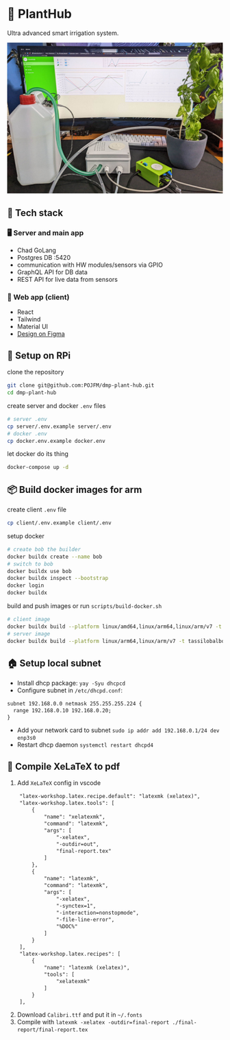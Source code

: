 # 🌱 PlantHub

Ultra advanced smart irrigation system.

<div style="text-align: center;">
  <img alt="planthub" src="docs/final-report/img/planthub.jpg">
</div>

## 🍔 Tech stack

### 🖥️ Server and main app

- Chad GoLang
- Postgres DB :5420
- communication with HW modules/sensors via GPIO
- GraphQL API for DB data
- REST API for live data from sensors

### 🌿 Web app (client)

- React
- Tailwind
- Material UI
- [Design on Figma](https://www.figma.com/file/7gMKRPDOrkKOT5GKmOmfsu/PlantHub?node-id=0%3A1)

## 🔧 Setup on RPi

clone the repository

```bash
git clone git@github.com:POJFM/dmp-plant-hub.git
cd dmp-plant-hub
```

create server and docker `.env` files

```bash
# server .env
cp server/.env.example server/.env
# docker .env
cp docker.env.example docker.env
```

let docker do its thing

```bash
docker-compose up -d
```


## 📦 Build docker images for arm

create client `.env` file

```bash
cp client/.env.example client/.env
```

setup docker

```bash
# create bob the builder
docker buildx create --name bob
# switch to bob
docker buildx use bob
docker buildx inspect --bootstrap
docker login
docker buildx
```

build and push images or run `scripts/build-docker.sh`

```bash
# client image
docker buildx build --platform linux/amd64,linux/arm64,linux/arm/v7 -t tassilobalbo/planthub-client --push client/.
# server image
docker buildx build --platform linux/arm64,linux/arm/v7 -t tassilobalbo/planthub-server --push server/.
```

## 🏠 Setup local subnet

- Install dhcp package:
  `yay -Syu dhcpcd`
- Configure subnet in `/etc/dhcpd.conf`:

```
subnet 192.168.0.0 netmask 255.255.255.224 {
  range 192.168.0.10 192.168.0.20;
}
```

- Add your network card to subnet
  `sudo ip addr add 192.168.0.1/24 dev enp3s0`
- Restart dhcp daemon
  `systemctl restart dhcpd4`

## 📄 Compile XeLaTeX to pdf

1. Add `XeLaTeX` config in vscode

```
    "latex-workshop.latex.recipe.default": "latexmk (xelatex)",
    "latex-workshop.latex.tools": [
        {
            "name": "xelatexmk",
            "command": "latexmk",
            "args": [
                "-xelatex",
                "-outdir=out",
                "final-report.tex"
            ]
        },
        {
            "name": "latexmk",
            "command": "latexmk",
            "args": [
                "-xelatex",
                "-synctex=1",
                "-interaction=nonstopmode",
                "-file-line-error",
                "%DOC%"
            ]
        }
    ],
    "latex-workshop.latex.recipes": [
        {
            "name": "latexmk (xelatex)",
            "tools": [
                "xelatexmk"
            ]
        }
    ],
```

2. Download `Calibri.ttf` and put it in `~/.fonts`
3. Compile with `latexmk -xelatex -outdir=final-report ./final-report/final-report.tex`
